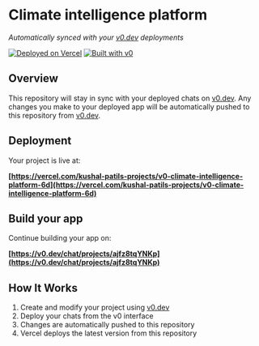 # Climate intelligence platform

*Automatically synced with your [v0.dev](https://v0.dev) deployments*

[![Deployed on Vercel](https://img.shields.io/badge/Deployed%20on-Vercel-black?style=for-the-badge&logo=vercel)](https://vercel.com/kushal-patils-projects/v0-climate-intelligence-platform-6d)
[![Built with v0](https://img.shields.io/badge/Built%20with-v0.dev-black?style=for-the-badge)](https://v0.dev/chat/projects/ajfz8tqYNKp)

## Overview

This repository will stay in sync with your deployed chats on [v0.dev](https://v0.dev).
Any changes you make to your deployed app will be automatically pushed to this repository from [v0.dev](https://v0.dev).

## Deployment

Your project is live at:

**[https://vercel.com/kushal-patils-projects/v0-climate-intelligence-platform-6d](https://vercel.com/kushal-patils-projects/v0-climate-intelligence-platform-6d)**

## Build your app

Continue building your app on:

**[https://v0.dev/chat/projects/ajfz8tqYNKp](https://v0.dev/chat/projects/ajfz8tqYNKp)**

## How It Works

1. Create and modify your project using [v0.dev](https://v0.dev)
2. Deploy your chats from the v0 interface
3. Changes are automatically pushed to this repository
4. Vercel deploys the latest version from this repository
